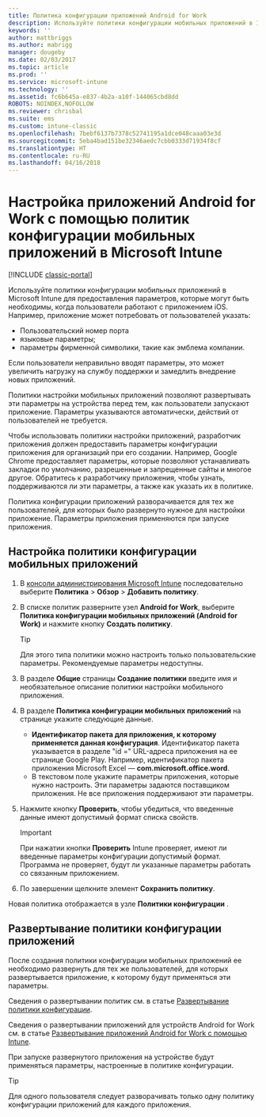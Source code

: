 ```yaml
---
title: Политика конфигурации приложений Android for Work
description: Используйте политики конфигурации мобильных приложений в Intune для предоставления параметров, которые могут быть необходимы, когда пользователи работают с приложением Android for Work.
keywords: ''
author: mattbriggs
ms.author: mabrigg
manager: dougeby
ms.date: 02/03/2017
ms.topic: article
ms.prod: ''
ms.service: microsoft-intune
ms.technology: ''
ms.assetid: fc6b645a-e837-4b2a-a10f-144065cbd8dd
ROBOTS: NOINDEX,NOFOLLOW
ms.reviewer: chrisbal
ms.suite: ems
ms.custom: intune-classic
ms.openlocfilehash: 7bebf6137b7378c52741195a1dce048caaa03e3d
ms.sourcegitcommit: 5eba4bad151be32346aedc7cbb0333d71934f8cf
ms.translationtype: HT
ms.contentlocale: ru-RU
ms.lasthandoff: 04/16/2018
---
```

# <a name="configure-android-for-work-apps-with-mobile-app-configuration-policies-in-microsoft-intune"></a>Настройка приложений Android for Work с помощью политик конфигурации мобильных приложений в Microsoft Intune

[!INCLUDE [classic-portal](../includes/classic-portal.md)]

Используйте политики конфигурации мобильных приложений в Microsoft Intune для предоставления параметров, которые могут быть необходимы, когда пользователи работают с приложением iOS. Например, приложение может потребовать от пользователей указать:

-   Пользовательский номер порта
-   языковые параметры;
-   параметры фирменной символики, такие как эмблема компании.

Если пользователи неправильно вводят параметры, это может увеличить нагрузку на службу поддержки и замедлить внедрение новых приложений.

Политики настройки мобильных приложений позволяют развертывать эти параметры на устройства перед тем, как пользователи запускают приложение. Параметры указываются автоматически, действий от пользователей не требуется.

Чтобы использовать политики настройки приложений, разработчик приложения должен предоставить параметры конфигурации приложения для организаций при его создании. Например, Google Chrome предоставляет параметры, которые позволяют устанавливать закладки по умолчанию, разрешенные и запрещенные сайты и многое другое. Обратитесь к разработчику приложения, чтобы узнать, поддерживаются ли эти параметры, а также как указать их в политике.

Политика конфигурации приложений разворачивается для тех же пользователей, для которых было развернуто нужное для настройки приложение. Параметры приложения применяются при запуске приложения.

## <a name="configure-a-mobile-app-configuration-policy"></a>Настройка политики конфигурации мобильных приложений

1.  В [консоли администрирования Microsoft Intune](https://manage.microsoft.com) последовательно выберите **Политика** &gt; **Обзор** &gt; **Добавить политику**.

2.  В списке политик разверните узел **Android for Work**, выберите **Политика конфигурации мобильных приложений (Android for Work)** и нажмите кнопку **Создать политику**.

    > [!TIP]
    > Для этого типа политики можно настроить только пользовательские параметры. Рекомендуемые параметры недоступны.

3.  В разделе **Общие** страницы **Создание политики** введите имя и необязательное описание политики настройки мобильного приложения.

4. В разделе **Политика конфигурации мобильных приложений** на странице укажите следующие данные.
    - **Идентификатор пакета для приложения, к которому применяется данная конфигурация**. Идентификатор пакета указывается в разделе "id =" URL-адреса приложения на ее странице Google Play. Например, идентификатор пакета приложения Microsoft Excel — **com.microsoft.office.word**.
    - В текстовом поле укажите параметры приложения, которые нужно настроить. Эти параметры задаются поставщиком приложения. Не все приложения поддерживают эти параметры.
5.  Нажмите кнопку **Проверить**, чтобы убедиться, что введенные данные имеют допустимый формат списка свойств.

    > [!IMPORTANT]
    > При нажатии кнопки **Проверить** Intune проверяет, имеют ли введенные параметры конфигурации допустимый формат. Программа не проверяет, будут ли указанные параметры работать со связанным приложением.

6.  По завершении щелкните элемент **Сохранить политику**.

Новая политика отображается в узле **Политики конфигурации** .


## <a name="deploy-the-app-configuration-policy"></a>Развертывание политики конфигурации приложений
После создания политики конфигурации мобильных приложений ее необходимо развернуть для тех же пользователей, для которых развертывается приложение, к которому будут применяться эти параметры.

Сведения о развертывании политик см. в статье [Развертывание политики конфигурации](/intune-classic/deploy-use/manage-settings-and-features-on-your-devices-with-microsoft-intune-policies#deploy-a-configuration-policy).

Сведения о развертывании приложений для устройств Android for Work см. в статье [Развертывание приложений Android for Work с помощью Intune](android-for-work-apps.md).

При запуске развернутого приложения на устройстве будут применяться параметры, настроенные в политике конфигурации.

> [!TIP]
> Для одного пользователя следует разворачивать только одну политику конфигурации приложений для каждого приложения.
